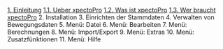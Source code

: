 [1. Einleitung](http://doc.elsperger.com/Einleitung) 
[1.1. Ueber xpectoPro](http://doc.elsperger.com/Einleitung/Ueber_xpectoPro) 
[1.2. Was ist xpectoPro](http://doc.elsperger.com/Einleitung/Was_ist_xpectoPro) 
[1.3. Wer  braucht xpectoPro](http://doc.elsperger.com/Einleitung/Wer_braucht_xpectoPro.md)
 2. Installation
 3. Einrichten der Stammdaten
 4. Verwalten von Bewegungsdaten
 5. Menü: Datei
 6. Menü: Bearbeiten
 7. Menü: Berechnungen
 8. Menü: Import/Export
 9. Menü: Extras
 10. Menü: Zusatzfünktionen
 11. Menü: Hilfe

 

 
